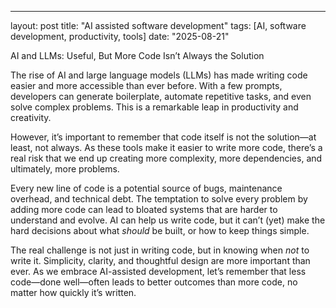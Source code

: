---
layout: post
title: "AI assisted software development"
tags: [AI, software development, productivity, tools]
date:  "2025-08-21"

AI and LLMs: Useful, But More Code Isn’t Always the Solution

The rise of AI and large language models (LLMs) has made writing code easier and more accessible than ever before. With a few prompts, developers can generate boilerplate, automate repetitive tasks, and even solve complex problems. This is a remarkable leap in productivity and creativity.

However, it’s important to remember that code itself is not the solution—at least, not always. As these tools make it easier to write more code, there’s a real risk that we end up creating more complexity, more dependencies, and ultimately, more problems.

Every new line of code is a potential source of bugs, maintenance overhead, and technical debt. The temptation to solve every problem by adding more code can lead to bloated systems that are harder to understand and evolve. AI can help us write code, but it can’t (yet) make the hard decisions about what *should* be built, or how to keep things simple.

The real challenge is not just in writing code, but in knowing when *not* to write it. Simplicity, clarity, and thoughtful design are more important than ever. As we embrace AI-assisted development, let’s remember that less code—done well—often leads to better outcomes than more code, no matter how quickly it’s written.
